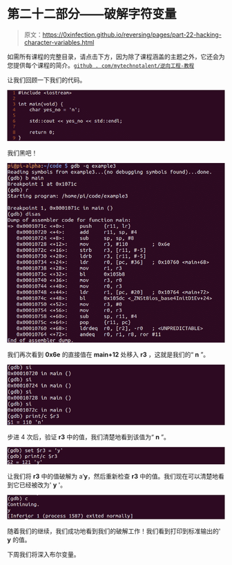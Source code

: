 # 第二十二部分——破解字符变量

> 原文：<https://0xinfection.github.io/reversing/pages/part-22-hacking-character-variables.html>

如需所有课程的完整目录，请点击下方，因为除了课程涵盖的主题之外，它还会为您提供每个课程的简介。[`github . com/mytechnotalent/逆向工程-教程`](https://github.com/mytechnotalent/Reverse-Engineering-Tutorial)

让我们回顾一下我们的代码。

![](img/f982aa4ed25534952699042aee51a3e9.png)

我们黑吧！

![](img/90d6759a5898ca65c864cb37d1c76b2b.png)

我们再次看到 **0x6e** 的直接值在 **main+12** 处移入 **r3** ，这就是我们的“ **n** ”。

![](img/dd77da605f7b04c10903c66d36d77b2e.png)

步进 4 次后，验证 **r3** 中的值，我们清楚地看到该值为“ **n** ”。

![](img/ffa3b35a13f9fa71e8ded4154ed0910d.png)

让我们将 **r3** 中的值破解为 a’**y**，然后重新检查 **r3** 中的值。我们现在可以清楚地看到它已经被改为' **y** '。

![](img/63efeed37577853138e8a196ec7d0676.png)

随着我们的继续，我们成功地看到我们的破解工作！我们看到打印到标准输出的' **y** 的值。

下周我们将深入布尔变量。
